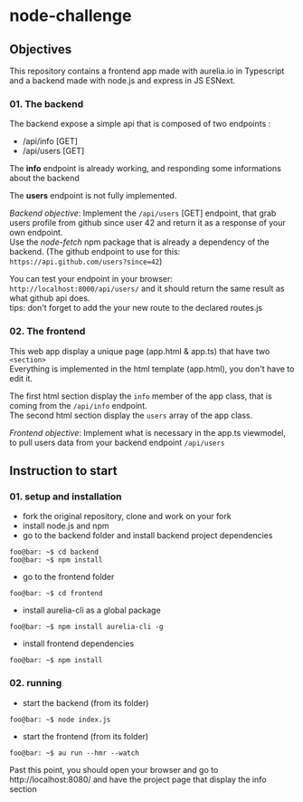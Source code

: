# node-challenge

## Objectives

This repository contains a frontend app made with aurelia.io in Typescript and a backend made with node.js and express in JS ESNext.

### 01. **The backend**
The backend expose a simple api that is composed of two endpoints :
* /api/info [GET]
* /api/users [GET]

The **info** endpoint is already working, and responding some informations about the backend

The **users** endpoint is not fully implemented.

*Backend objective*: Implement the `/api/users` [GET] endpoint, that grab users profile from github since user 42 and return it as a response of your own endpoint. <br/>
Use the *node-fetch* npm package that is already a dependency of the backend.
(The github endpoint to use for this: `https://api.github.com/users?since=42`)

You can test your endpoint in your browser: `http://localhost:8000/api/users/` and it should return the same result as what github api does.<br/>
tips: don't forget to add the your new route to the declared routes.js

### 02. **The frontend**
This web app display a unique page (app.html & app.ts) that have two `<section>`<br/>
Everything is implemented in the html template (app.html), you don't have to edit it.

The first html section display the `info` member of the app class, that is coming from the `/api/info` endpoint.<br/>
The second html section display the `users` array of the app class.

*Frontend objective*: Implement what is necessary in the app.ts viewmodel, to pull users data from your backend endpoint `/api/users`

## Instruction to start 

### 01. setup and installation

* fork the original repository, clone and work on your fork
* install node.js and npm
* go to the backend folder and install backend project dependencies

```console
foo@bar: ~$ cd backend
foo@bar: ~$ npm install
```
* go to the frontend folder
```console
foo@bar: ~$ cd frontend
```
* install aurelia-cli as a global package
```console
foo@bar: ~$ npm install aurelia-cli -g
```
* install frontend dependencies
```console
foo@bar: ~$ npm install
```

### 02. running

* start the backend (from its folder)
```console
foo@bar: ~$ node index.js
```

* start the frontend (from its folder)
```console
foo@bar: ~$ au run --hmr --watch
```

Past this point, you should open your browser and go to http://localhost:8080/ and have the project page that display the info section
